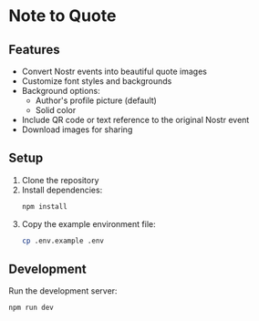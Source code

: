 # Note to Quote

## Features

- Convert Nostr events into beautiful quote images
- Customize font styles and backgrounds
- Background options:
  - Author's profile picture (default)
  - Solid color
- Include QR code or text reference to the original Nostr event
- Download images for sharing

## Setup

1. Clone the repository
2. Install dependencies:
   ```bash
   npm install
   ```
3. Copy the example environment file:
   ```bash
   cp .env.example .env
   ```

## Development

Run the development server:

```bash
npm run dev
```
